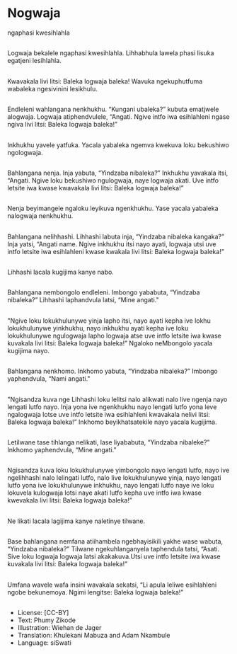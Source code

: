 # Nogwaja
ngaphasi
kwesihlahla

##
Logwaja bekalele ngaphasi
kwesihlahla.
Lihhabhula lawela phasi lisuka
egatjeni lesihlahla.


##
Kwavakala livi litsi: Baleka
logwaja baleka!
Wavuka ngekuphutfuma
wabaleka ngesivinini lesikhulu.


##
Endleleni wahlangana
nenkhukhu. “Kungani ubaleka?”
kubuta ematjwele alogwaja.
Logwaja atiphendvulele,
“Angati. Ngive intfo iwa
esihlahleni ngase ngiva livi litsi:
Baleka logwaja baleka!”


##
Inkhukhu yavele yatfuka.
Yacala yabaleka ngemva
kwekuva loku bekushiwo
ngologwaja.


##
Bahlangana nenja. Inja yabuta,
“Yindzaba nibaleka?”
Inkhukhu yavakala itsi, “Angati.
Ngive loku bekushiwo
ngulogwaja, naye logwaja akati.
Uve intfo letsite iwa kwase
kwavakala livi litsi: Baleka
logwaja baleka!”


##
Nenja beyimangele ngaloku
leyikuva ngenkhukhu.
Yase yacala yabaleka nalogwaja
nenkhukhu.


##
Bahlangana nelihhashi. Lihhashi
labuta inja, “Yindzaba nibaleka
kangaka?”
Inja yatsi, “Angati name. Ngive
inkhukhu itsi nayo ayati,
logwaja utsi uve intfo letsite iwa
esihlahleni kwase kwakala livi
litsi: Baleka logwaja baleka!”


##
Lihhashi lacala kugijima kanye
nabo.


##
Bahlangana nembongolo
endleleni. Imbongo yababuta,
“Yindzaba nibaleka?”
Lihhashi laphandvula latsi,
“Mine angati."


##
"Ngive loku lokukhulunywe yinja
lapho itsi, nayo ayati kepha ive
lokhu lokukhulunywe
yinkhukhu, nayo inkhukhu ayati
kepha ive loku lokukhulunywe
ngulogwaja lapho logwaja atse
uve intfo letsite iwa kwase
kuvakala livi litsi: Baleka
logwaja baleka!”
Ngaloko neMbongolo yacala
kugijima nayo.


##
Bahlangana nenkhomo.
Inkhomo yabuta, “Yindzaba
nibaleka?”
Imbongo yaphendvula, “Nami
angati."


##
"Ngisandza kuva nge Lihhashi
loku lelitsi nalo alikwati nalo live
ngenja nayo lengati lutfo nayo.
Inja yona ive ngenkhukhu nayo
lengati lutfo yona leve
ngalogwaja lotse uve intfo
letsite iwa esihlahleni
kwavakala nelivi litsi: Baleka
logwaja baleka!”
Inkhomo beyikhatsatekile nayo
yacala kugijima.


##
Letilwane tase tihlanga nelikati,
lase liyababuta, “Yindzaba
nibaleke?”
Inkhomo yaphendvula, “Mine
angati."


##
Ngisandza kuva loku lokukhulunywe yimbongolo nayo
lengati lutfo, nayo ive ngelihhashi nalo lelingati lutfo, nalo
live lokukhulunywe yinja, nayo lengati lutfo yona ive
lokukhulunywe inkhukhu, nayo lengati lutfo naye ive loku
lokuvela kulogwaja lotsi naye akati lutfo kepha uve intfo
iwa kwase kwevakala livi litsi: Baleka logwaja baleka!”


##
Ne likati lacala lagijima kanye
naletinye tilwane.


##
Base bahlangana nemfana
atiihambela ngebhayisikili
yakhe wase wabuta, “Yindzaba
nibaleka?”
Tilwane ngekuhlanganyela
taphendula tatsi, “Asati. Sive
loku logwaja logwaja latsi
akakakuva.Utsi uve intfo letsite
iwa kwase kuvakala livi litsi:
Baleka logwaja baleka!”


##
Umfana wavele wafa insini
wavakala sekatsi, “Li apula
leliwe esihlahleni ngobe
bekunemoya. Ngimi lengitse:
Baleka logwaja baleka!”


##
* License: [CC-BY]
* Text: Phumy Zikode
* Illustration: Wiehan de Jager
* Translation: Khulekani Mabuza and Adam Nkambule
* Language: siSwati
